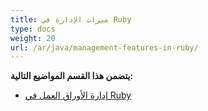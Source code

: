 ```yaml
---
title: ميزات الإدارة في Ruby
type: docs
weight: 20
url: /ar/java/management-features-in-ruby/
---
```


**يتضمن هذا القسم المواضيع التالية:**

- [إدارة الأوراق العمل في Ruby](/cells/ar/java/managing-worksheets-in-ruby/)
